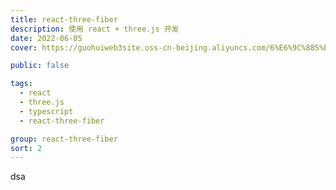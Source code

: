 ```yaml
---
title: react-three-fiber
description: 使用 react + three.js 开发
date: 2022-06-05
cover: https://guohuiweb3site.oss-cn-beijing.aliyuncs.com/6%E6%9C%885%E6%97%A5.png

public: false

tags:
  - react
  - three.js
  - typescript
  - react-three-fiber

group: react-three-fiber
sort: 2
---
```


dsa

